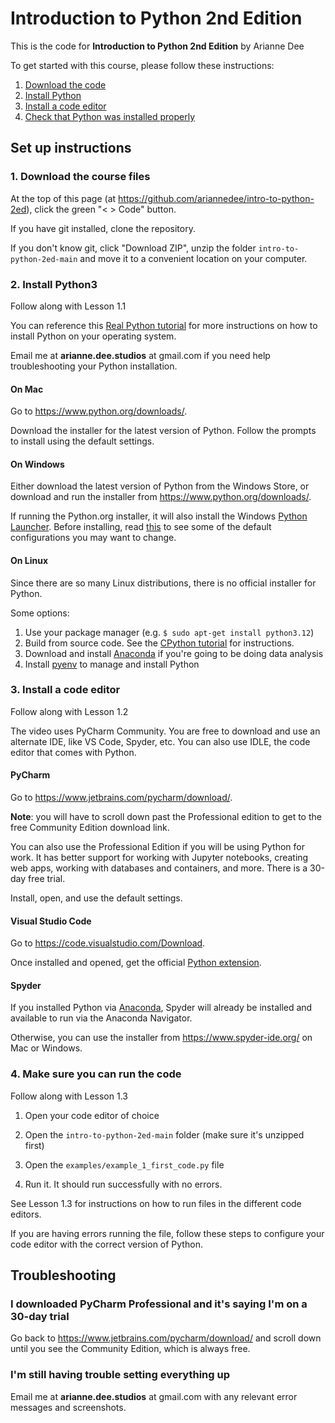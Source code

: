 # Introduction to Python 2nd Edition
This is the code for **Introduction to Python 2nd Edition** by Arianne Dee

To get started with this course, please follow these instructions:
1. [Download the code](#1-download-the-course-files)
2. [Install Python](#2-install-python3)
3. [Install a code editor](#3-install-a-code-editor)
4. [Check that Python was installed properly](#4-make-sure-you-can-run-the-code)

## Set up instructions

### 1. Download the course files

At the top of this page (at https://github.com/ariannedee/intro-to-python-2ed),
click the green "< > Code" button.

If you have git installed, clone the repository.

If you don't know git, click "Download ZIP",
unzip the folder `intro-to-python-2ed-main`
and move it to a convenient location on your computer.

### 2. Install Python3

Follow along with Lesson 1.1

You can reference this [Real Python tutorial](https://realpython.com/installing-python/#windows-how-to-install-python-using-the-official-installer)
for more instructions on how to install Python on your operating system.

Email me at **arianne.dee.studios** at gmail.com if you need help troubleshooting 
your Python installation. 

#### On Mac
Go to https://www.python.org/downloads/.

Download the installer for the latest version of Python. 
Follow the prompts to install using the default settings.

#### On Windows
Either download the latest version of Python from the Windows Store,
or download and run the installer from https://www.python.org/downloads/.

If running the Python.org installer, it will also install the Windows
[Python Launcher](https://docs.python.org/3/using/windows.html#launcher).
Before installing, read [this](docs/WININSTALL.md) to see some of the default configurations you may want to change.

#### On Linux
Since there are so many Linux distributions, there is no official installer for Python.

Some options:
1. Use your package manager (e.g. `$ sudo apt-get install python3.12`)
2. Build from source code. See the [CPython tutorial](https://realpython.com/cpython-source-code-guide/#compiling-cpython-linux) for instructions.
3. Download and install [Anaconda](https://www.anaconda.com/download/) if you're going to be doing data analysis
4. Install [pyenv](https://github.com/pyenv/pyenv) to manage and install Python

### 3. Install a code editor

Follow along with Lesson 1.2

The video uses PyCharm Community. 
You are free to download and use an alternate IDE, like VS Code, Spyder, etc.
You can also use IDLE, the code editor that comes with Python.

#### PyCharm
Go to https://www.jetbrains.com/pycharm/download/.

**Note**: you will have to scroll down past the Professional edition to get to the free Community Edition download link.

You can also use the Professional Edition if you will be using Python for work. 
It has better support for working with Jupyter notebooks, creating web apps,
working with databases and containers, and more.
There is a 30-day free trial.

Install, open, and use the default settings.

#### Visual Studio Code
Go to https://code.visualstudio.com/Download.

Once installed and opened, get the official [Python extension](https://marketplace.visualstudio.com/items?itemName=ms-python.python).

#### Spyder
If you installed Python via [Anaconda](https://www.anaconda.com/download/),
Spyder will already be installed and available to run via the Anaconda Navigator.

Otherwise, you can use the installer from https://www.spyder-ide.org/ on Mac or Windows.

### 4. Make sure you can run the code

Follow along with Lesson 1.3

1. Open your code editor of choice

1. Open the `intro-to-python-2ed-main` folder (make sure it's unzipped first)

1. Open the `examples/example_1_first_code.py` file

1. Run it. It should run successfully with no errors.

See Lesson 1.3 for instructions on how to run files in the different code editors.

If you are having errors running the file,
follow these steps to configure your code editor with the
correct version of Python.

## Troubleshooting

### I downloaded PyCharm Professional and it's saying I'm on a 30-day trial

Go back to https://www.jetbrains.com/pycharm/download/ and scroll down until
you see the Community Edition, which is always free.

### I'm still having trouble setting everything up

Email me at **arianne.dee.studios** at gmail.com with any relevant 
error messages and screenshots.
